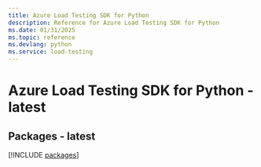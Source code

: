 ```yaml
---
title: Azure Load Testing SDK for Python
description: Reference for Azure Load Testing SDK for Python
ms.date: 01/31/2025
ms.topic: reference
ms.devlang: python
ms.service: load-testing
---
```

# Azure Load Testing SDK for Python - latest

## Packages - latest
[!INCLUDE [packages](load-testing-index.md)]